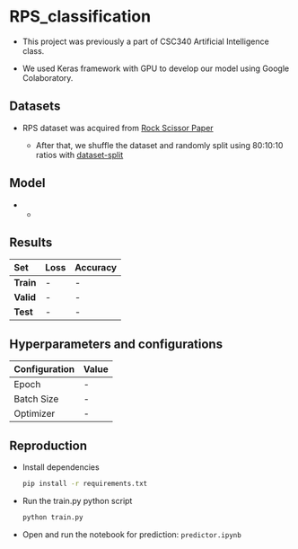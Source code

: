 # RPS_classification
  * This project was previously a part of CSC340 Artificial Intelligence class.

  * We used Keras framework with GPU to develop our model using Google Colaboratory.

## Datasets
* RPS dataset was acquired from [Rock Scissor Paper](https://www.kaggle.com/alishmanandhar/rock-scissor-paper)

  * After that, we shuffle the dataset and randomly split using 80:10:10 ratios with [dataset-split](https://github.com/muriloxyz/dataset-split)

## Model
- -

## Results
|Set|Loss|Accuracy|
|:--|:--|:--|
|**Train**|-|-|
|**Valid**|-|-|
|**Test**|-|-|

## Hyperparameters and configurations

| Configuration | Value |
|:--|:--|
|Epoch | - |
|Batch Size | - |
|Optimizer | - |

## Reproduction
 
 - Install dependencies
    ```Bash
    pip install -r requirements.txt
    ```
    
 - Run the train.py python script
 
    ```Bash
    python train.py 
    ```
    
 - Open and run the notebook for prediction: `predictor.ipynb`
